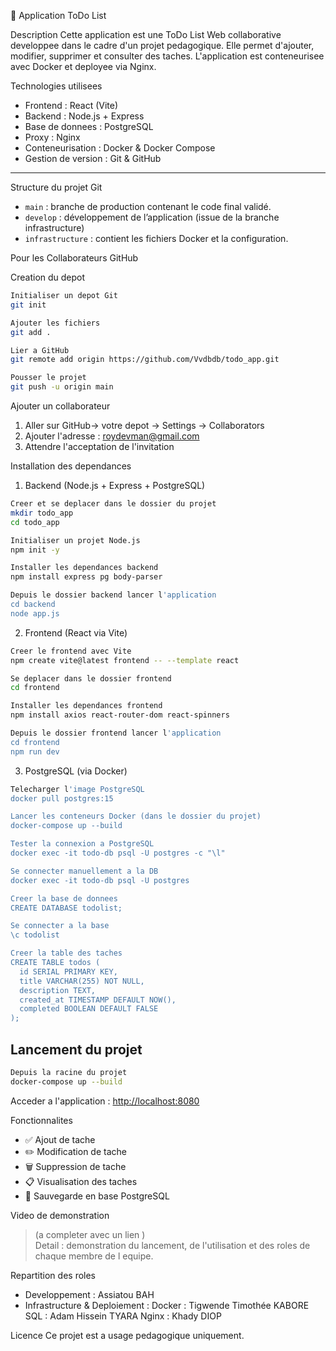  📝 Application ToDo List

Description
Cette application est une ToDo List Web collaborative developpee dans le cadre d'un projet pedagogique. Elle permet d'ajouter, modifier, supprimer et consulter des taches. L'application est conteneurisee avec Docker et deployee via Nginx.



Technologies utilisees

- Frontend : React (Vite)
- Backend : Node.js + Express
- Base de donnees : PostgreSQL
- Proxy : Nginx
- Conteneurisation : Docker & Docker Compose
- Gestion de version : Git & GitHub

---

Structure du projet Git

- `main` : branche de production contenant le code final validé.
- `develop` : développement de l’application (issue de la branche infrastructure)
- `infrastructure` : contient les fichiers Docker et la configuration.

Pour les Collaborateurs GitHub

Creation du depot
```bash
Initialiser un depot Git
git init

Ajouter les fichiers
git add .

Lier a GitHub
git remote add origin https://github.com/Vvdbdb/todo_app.git

Pousser le projet
git push -u origin main
```

Ajouter un collaborateur
1. Aller sur GitHub-> votre depot -> Settings -> Collaborators
2. Ajouter l'adresse : roydevman@gmail.com
3. Attendre l'acceptation de l'invitation

Installation des dependances

 1. Backend (Node.js + Express + PostgreSQL)

```bash
Creer et se deplacer dans le dossier du projet
mkdir todo_app
cd todo_app

Initialiser un projet Node.js
npm init -y

Installer les dependances backend
npm install express pg body-parser

Depuis le dossier backend lancer l'application
cd backend
node app.js
```

2. Frontend (React via Vite)

```bash
Creer le frontend avec Vite
npm create vite@latest frontend -- --template react

Se deplacer dans le dossier frontend
cd frontend

Installer les dependances frontend
npm install axios react-router-dom react-spinners

Depuis le dossier frontend lancer l'application
cd frontend
npm run dev
```

 3. PostgreSQL (via Docker)

```bash
Telecharger l'image PostgreSQL
docker pull postgres:15

Lancer les conteneurs Docker (dans le dossier du projet)
docker-compose up --build

Tester la connexion a PostgreSQL
docker exec -it todo-db psql -U postgres -c "\l"

Se connecter manuellement a la DB
docker exec -it todo-db psql -U postgres

Creer la base de donnees
CREATE DATABASE todolist;

Se connecter a la base
\c todolist

Creer la table des taches
CREATE TABLE todos (
  id SERIAL PRIMARY KEY,
  title VARCHAR(255) NOT NULL,
  description TEXT,
  created_at TIMESTAMP DEFAULT NOW(),
  completed BOOLEAN DEFAULT FALSE
);
```

## Lancement du projet

```bash
Depuis la racine du projet
docker-compose up --build
```
Acceder a l'application : [http://localhost:8080](http://localhost:8080)

Fonctionnalites

- ✅ Ajout de tache
- ✏️ Modification de tache
- 🗑️ Suppression de tache
- 📋 Visualisation des taches
- 💾 Sauvegarde en base PostgreSQL


Video de demonstration

> (a completer avec un lien )  
Detail : demonstration du lancement, de l'utilisation et des roles de chaque membre de l equipe.

Repartition des roles

- Developpement : Assiatou BAH
- Infrastructure & Deploiement : 
Docker : Tigwende Timothée KABORE 
SQL : Adam Hissein TYARA
Nginx : Khady DIOP

Licence
Ce projet est a usage pedagogique uniquement.

